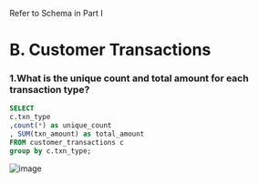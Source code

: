 Refer to Schema in Part I

# B. Customer Transactions

### 1.What is the unique count and total amount for each transaction type?

```sql
SELECT 
c.txn_type
,count(*) as unique_count
, SUM(txn_amount) as total_amount
FROM customer_transactions c
group by c.txn_type;
```
![image](https://user-images.githubusercontent.com/80718915/157164680-7ce49757-935a-41e3-9b99-265d93dfa34b.png)

